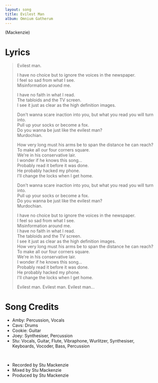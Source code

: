 ```yaml
---
layout: song
title: Evilest Man
album: Omnium Gatherum
---
```


(Mackenzie)

# Lyrics

> Evilest man.  
>  
> I have no choice but to ignore the voices in the newspaper.  
> I feel so sad from what I see.  
> Misinformation around me.  
>  
> I have no faith in what I read.  
> The tabloids and the TV screen.  
> I see it just as clear as the high definition images.  
>  
> Don't wanna scare inaction into you, but what you read you will turn into.  
> Pull up your socks or become a fox.  
> Do you wanna be just like the evilest man?  
> Murdochian.  
>   
> How very long must his arms be to span the distance he can reach?  
> To make all our four corners square.  
> We're in his conservative lair.  
> I wonder if he knows this song...  
> Probably read it before it was done.  
> He probably hacked my phone.  
> I'll change the locks when I get home.  
>  
> Don't wanna scare inaction into you, but what you read you will turn into.  
> Pull up your socks or become a fox.  
> Do you wanna be just like the evilest man?  
> Murdochian.  
>  
> I have no choice but to ignore the voices in the newspaper.  
> I feel so sad from what I see.  
> Misinformation around me.  
> I have no faith in what I read.  
> The tabloids and the TV screen.  
> I see it just as clear as the high definition images.  
> How very long must his arms be to span the distance he can reach?  
> To make all our four corners square.  
> We're in his conservative lair.  
> I wonder if he knows this song...  
> Probably read it before it was done.  
> He probably hacked my phone.  
> I'll change the locks when I get home.  
>  
> Evilest man. Evilest man. Evilest man...  

# Song Credits 

* Amby: Percussion, Vocals
* Cavs: Drums
* Cookie: Guitar
* Joey: Synthesiser, Percussion
* Stu: Vocals, Guitar, Flute, Vibraphone, Wurlitzer, Synthesiser, Keyboards, Vocoder, Bass, Percussion
<br>

* Recorded by Stu Mackenzie
* Mixed by Stu Mackenzie
* Produced by Stu Mackenzie
